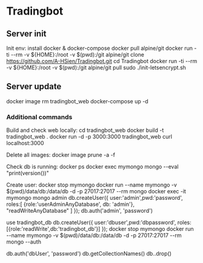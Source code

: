 # Tradingbot


## Server init

Init env:
install docker & docker-compose
docker pull alpine/git
docker run -ti --rm -v ${HOME}:/root -v $(pwd):/git alpine/git clone https://github.com/A-HSien/Tradingbot.git
cd Tradingbot
docker run -ti --rm -v ${HOME}:/root -v $(pwd):/git alpine/git pull
sudo ./init-letsencrypt.sh


## Server update

docker image rm tradingbot_web
docker-compose up -d


### Additional commands

Build and check web locally:
cd tradingbot_web
docker build -t tradingbot_web .
docker run -d -p 3000:3000 tradingbot_web
curl localhost:3000

Delete all images:
docker image prune -a -f


Check db is running:
docker ps
docker exec mymongo mongo --eval "print(version())"

Create user:
docker stop mymongo
docker run --name mymongo -v $(pwd)/data/db:/data/db -d -p 27017:27017 --rm mongo
docker exec -it mymongo mongo admin
db.createUser({ 
    user:'admin',pwd:'password',
    roles:[
        {role:'userAdminAnyDatabase', db: 'admin'},
        "readWriteAnyDatabase"
    ]
});
db.auth('admin', 'password')

use tradingbot_db
db.createUser({
    user:'dbuser',pwd:'dbpassword',
    roles:[{role:'readWrite',db:'tradingbot_db'}]
});
docker stop mymongo
docker run --name mymongo -v $(pwd)/data/db:/data/db -d -p 27017:27017 --rm mongo --auth


db.auth('dbUser', 'password')
db.getCollectionNames()
db.<collection>.drop()